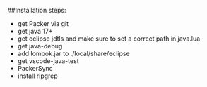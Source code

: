 ##Installation steps:

- get Packer via git
- get java 17+
- get eclipse jdtls and make sure to set a correct path in java.lua
- get java-debug
- add lombok.jar to ./local/share/eclipse
- get vscode-java-test
- PackerSync
- install ripgrep
